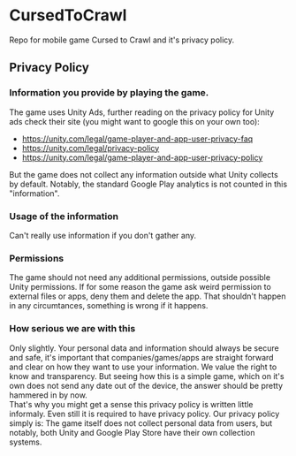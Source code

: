 # CursedToCrawl
Repo for mobile game Cursed to Crawl and it's privacy policy.


Privacy Policy
-------------------------------

### Information you provide by playing the game.
The game uses Unity Ads, further reading on the privacy policy for Unity ads check their site (you might want to google this on your own too):
- https://unity.com/legal/game-player-and-app-user-privacy-faq 
- https://unity.com/legal/privacy-policy 
- https://unity.com/legal/game-player-and-app-user-privacy-policy 

But the game does not collect any information outside what Unity collects by default.
Notably, the standard Google Play analytics is not counted in this "information". 

### Usage of the information
Can't really use information if you don't gather any.

### Permissions
The game should not need any additional permissions, outside possible Unity permissions. 
If for some reason the game ask weird permission to external files or apps, deny them and delete the app. That shouldn't happen in any circumtances, something is wrong if it happens.

### How serious we are with this
Only slightly. Your personal data and information should always be secure and safe, it's important that companies/games/apps are straight forward and clear on how they want to use your information. We value the right to know and transparency. 
But seeing how this is a simple game, which on it's own does not send any date out of the device, the answer should be pretty hammered in by now.  
That's why you might get a sense this privacy policy is written little informaly. Even still it is required to have privacy policy.
Our privacy policy simply is: The game itself does not collect personal data from users, but notably, both Unity and Google Play Store have their own collection systems.
